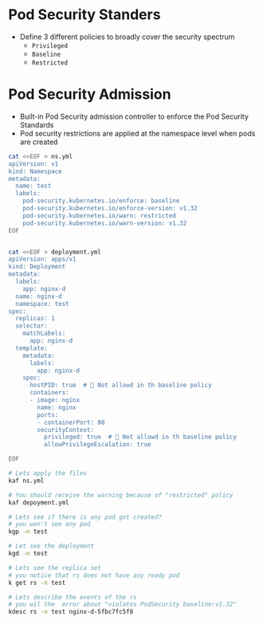 # Pod Security Standers
- Define 3 different policies to broadly cover the security spectrum
  - `Privileged`
  - `Baseline`
  - `Restricted`

# Pod Security Admission
- Built-in Pod Security admission controller to enforce the Pod Security Standards
- Pod security restrictions are applied at the namespace level when pods are created



```bash
cat <<EOF > ns.yml
apiVersion: v1
kind: Namespace
metadata:
  name: test
  labels:
    pod-security.kubernetes.io/enforce: baseline
    pod-security.kubernetes.io/enforce-version: v1.32
    pod-security.kubernetes.io/warn: restricted
    pod-security.kubernetes.io/warn-version: v1.32
EOF


cat <<EOF > deployment.yml
apiVersion: apps/v1
kind: Deployment
metadata:
  labels:
    app: nginx-d
  name: nginx-d
  namespace: test
spec:
  replicas: 1
  selector:
    matchLabels:
      app: nginx-d
  template:
    metadata:
      labels:
        app: nginx-d
    spec:
      hostPID: true  # 🚫 Not allowd in th baseline policy
      containers:
      - image: nginx
        name: nginx
        ports:
        - containerPort: 80
        securityContext:
          privileged: true  # 🚫 Not allowd in th baseline policy
          allowPrivilegeEscalation: true

EOF

# Lets apply the files
kaf ns.yml

# You should receive the warning because of "restricted" policy
kaf depoyment.yml

# Lets see if there is any pod got created?
# you won't see any pod
kgp -n test

# Let see the deployment
kgd -n test

# Lets see the replica set
# you notice that rs does not have any ready pod
k get rs -n test

# Lets describe the events of the rs
# you wil the  error about "violates PodSecurity baseline:v1.32"
kdesc rs -n test nginx-d-5fbc7fc5f8


```





